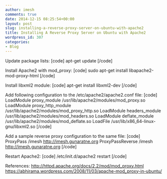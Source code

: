 ```yaml
---
author: imesh
comments: true
date: 2014-12-15 08:25:54+00:00
layout: post
slug: installing-a-reverse-proxy-server-on-ubuntu-with-apache2
title: Installing A Reverse Proxy Server on Ubuntu with Apache2
wordpress_id: 307
categories:
- Blog
---
```


Update package lists:
[code]
apt-get update
[/code]

Install Apache2 with mod_proxy:
[code]
sudo apt-get install libapache2-mod-proxy-html
[/code]

Install libxml2 module:
[code]
apt-get install libxml2-dev
[/code]

Add following configuration to the /etc/apache2/apache2.conf file:
[code]
LoadModule  proxy_module         /usr/lib/apache2/modules/mod_proxy.so
LoadModule  proxy_http_module    /usr/lib/apache2/modules/mod_proxy_http.so
LoadModule  headers_module       /usr/lib/apache2/modules/mod_headers.so
LoadModule  deflate_module       /usr/lib/apache2/modules/mod_deflate.so
LoadFile    /usr/lib/x86_64-linux-gnu/libxml2.so
[/code]

Add a sample reverse proxy configuration to the same file:
[code]
ProxyPass /imesh http://imesh.gunaratne.org
ProxyPassReverse /imesh http://imesh.gunaratne.org
[/code]

Restart Apache2:
[code]
/etc/init.d/apache2 restart
[/code]

References:
http://httpd.apache.org/docs/2.2/mod/mod_proxy.html
https://abhirama.wordpress.com/2008/11/03/apache-mod_proxy-in-ubuntu/
